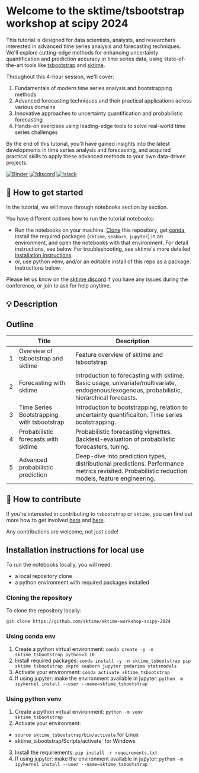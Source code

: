 Welcome to the sktime/tsbootstrap workshop at scipy 2024
========================================================

This tutorial is designed for data scientists, analysts, and researchers interested in advanced time series analysis and forecasting techniques. We'll explore cutting-edge methods for enhancing uncertainty quantification and prediction accuracy in time series data, using state-of-the-art tools like [tsbootstrap](www.github.com/astrogilda/tsbootstrap) and [sktime](www.github.com/sktime/sktime).

Throughout this 4-hour session, we'll cover:

1. Fundamentals of modern time series analysis and bootstrapping methods
2. Advanced forecasting techniques and their practical applications across various domains
3. Innovative approaches to uncertainty quantification and probabilistic forecasting
4. Hands-on exercises using leading-edge tools to solve real-world time series challenges

By the end of this tutorial, you'll have gained insights into the latest developments in time series analysis and forecasting, and acquired practical skills to apply these advanced methods to your own data-driven projects.


[![Binder](https://mybinder.org/badge_logo.svg)](https://mybinder.org/v2/gh/sktime/sktime-workshop-scipy-2024/main?filepath=notebooks) [![!discord](https://img.shields.io/static/v1?logo=discord&label=discord&message=chat&color=lightgreen)](https://discord.com/invite/54ACzaFsn7) [![!slack](https://img.shields.io/static/v1?logo=linkedin&label=LinkedIn&message=news&color=lightblue)](https://www.linkedin.com/company/scikit-time/)

## :rocket: How to get started

In the tutorial, we will move through notebooks section by section.

You have different options how to run the tutorial notebooks:

* Run the notebooks on your machine. [Clone] this repository, get [conda], install the required packages (`sktime`, `seaborn`, `jupyter`) in an environment, and open the notebooks with that environment. For detail instructions, see below. For troubleshooting, see sktime's more detailed [installation instructions].
* or, use python venv, and/or an editable install of this repo as a package. Instructions below.

[clone]: https://help.github.com/en/github/creating-cloning-and-archiving-repositories/cloning-a-repository
[conda]: https://docs.conda.io/en/latest/
[installation instructions]: https://www.sktime.net/en/latest/installation.html

Please let us know on the [sktime discord](https://discord.com/invite/54ACzaFsn7) if you have any issues during the conference, or join to ask for help anytime.

## :bulb: Description

## Outline

| | Title | Description |
| ---- | ---------------------------- | ------------------------------------------------------------ 
| 1 | Overview of tsbootstrap and sktime | Feature overview of sktime and tsbootstrap |
| 2 | Forecasting with sktime | Introduction to forecasting with sktime. Basic usage, univariate/multivariate, endogenous/exogenous, probabilistic, hierarchical forecasts. |
| 3 | Time Series Bootstrapping with tsbootstrap | Introduction to bootstrapping, relation to uncertainty quantificaiton. Time series bootstrapping. |
| 4 | Probabilistic forecasts with sktime | Probabilistic forecasting vignettes. Backtest-evaluation of probabilistic forecasters, tuning. |
| 5 | Advanced probabilistic prediction | Deep-dive into prediction types, distributional predictions. Performance metrics revisited. Probabilistic reduction models, feature engineering. |



## :wave: How to contribute

If you're interested in contributing to `tsbootstrap` or `sktime`, you can find out more how to get involved [here](https://github.com/astrogilda/tsbootstrap/blob/main/CONTRIBUTING.md) and  [here](https://www.sktime.net/en/latest/get_involved.html).

Any contributions are welcome, not just code!

## Installation instructions for local use

To run the notebooks locally, you will need:

* a local repository clone
* a python environment with required packages installed

### Cloning the repository

To clone the repository locally:

`git clone https://github.com/sktime/sktime-workshop-scipy-2024`

### Using conda env

1. Create a python virtual environment:
`conda create -y -n sktime_tsbootstrap python=3.10`
2. Install required packages:
`conda install -y -n sktime_tsbootstrap pip sktime tsbootstrap skpro seaborn jupyter pmdarima statsmodels`
3. Activate your environment:
`conda activate sktime_tsbootstrap`
4. If using jupyter: make the environment available in jupyter:
`python -m ipykernel install --user --name=sktime_tsbootstrap`

### Using python venv

1. Create a python virtual environment:
`python -m venv sktime_tsbootstrap`
2. Activate your environment:
 - `source sktime_tsbootstrap/bin/activate` for Linux
 - sktime_tsbootstrap/Scripts/activate` for Windows
3. Install the requirements:
`pip install -r requirements.txt`
4. If using jupyter: make the environment available in jupyter:
`python -m ipykernel install --user --name=sktime_tsbootstrap`
